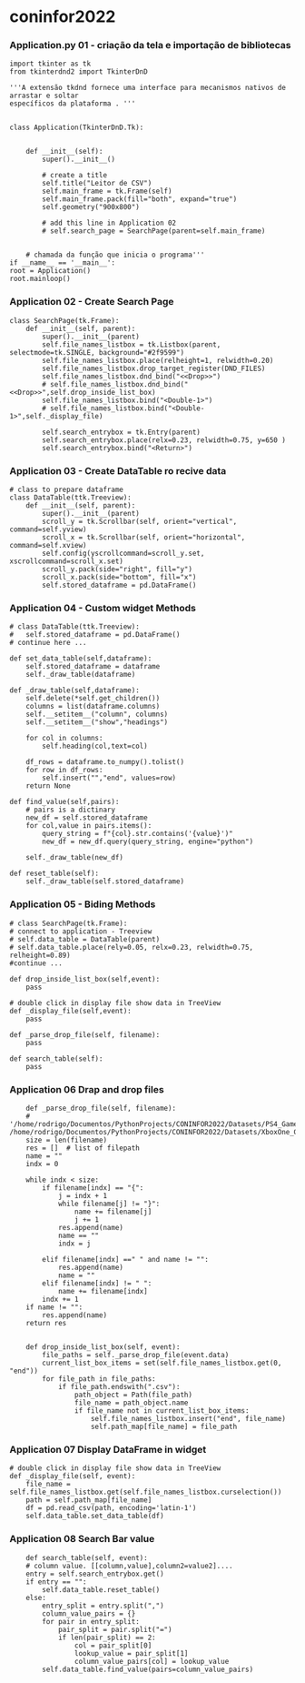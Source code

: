 # coninfor2022

### Application.py 01 - criação da tela e importação de bibliotecas

    import tkinter as tk
    from tkinterdnd2 import TkinterDnD
    
    '''A extensão tkdnd fornece uma interface para mecanismos nativos de arrastar e soltar
    específicos da plataforma . '''


    class Application(TkinterDnD.Tk):


        def __init__(self):
            super().__init__()
    
            # create a title
            self.title("Leitor de CSV")
            self.main_frame = tk.Frame(self)
            self.main_frame.pack(fill="both", expand="true")
            self.geometry("900x800")
            
            # add this line in Application 02
            # self.search_page = SearchPage(parent=self.main_frame)


        # chamada da função que inicia o programa'''
    if __name__ == '__main__':
    root = Application()
    root.mainloop()

### Application 02 - Create Search Page
    
    class SearchPage(tk.Frame):
        def __init__(self, parent):
            super().__init__(parent)
            self.file_names_listbox = tk.Listbox(parent, selectmode=tk.SINGLE, background="#2f9599")
            self.file_names_listbox.place(relheight=1, relwidth=0.20)
            self.file_names_listbox.drop_target_register(DND_FILES)
            self.file_names_listbox.dnd_bind("<<Drop>>")
            # self.file_names_listbox.dnd_bind("<<Drop>>",self.drop_inside_list_box)
            self.file_names_listbox.bind("<Double-1>")
            # self.file_names_listbox.bind("<Double-1>",self._display_file)
    
            self.search_entrybox = tk.Entry(parent)
            self.search_entrybox.place(relx=0.23, relwidth=0.75, y=650 )
            self.search_entrybox.bind("<Return>")

### Application 03 - Create DataTable ro recive data

    # class to prepare dataframe 
    class DataTable(ttk.Treeview):
        def __init__(self, parent):
            super().__init__(parent)
            scroll_y = tk.Scrollbar(self, orient="vertical", command=self.yview)
            scroll_x = tk.Scrollbar(self, orient="horizontal", command=self.xview)
            self.config(yscrollcommand=scroll_y.set, xscrollcommand=scroll_x.set)
            scroll_y.pack(side="right", fill="y")
            scroll_x.pack(side="bottom", fill="x")
            self.stored_dataframe = pd.DataFrame()

### Application 04 - Custom widget Methods
    # class DataTable(ttk.Treeview):
    #   self.stored_dataframe = pd.DataFrame()
    # continue here ...

    def set_data_table(self,dataframe):
        self.stored_dataframe = dataframe
        self._draw_table(dataframe)

    def _draw_table(self,dataframe):
        self.delete(*self.get_children())
        columns = list(dataframe.columns)
        self.__setitem__("column", columns)
        self.__setitem__("show","headings")

        for col in columns:
            self.heading(col,text=col)

        df_rows = dataframe.to_numpy().tolist()
        for row in df_rows:
            self.insert("","end", values=row)
        return None

    def find_value(self,pairs):
        # pairs is a dictinary
        new_df = self.stored_dataframe
        for col,value in pairs.items():
            query_string = f"{col}.str.contains('{value}')"
            new_df = new_df.query(query_string, engine="python")

        self._draw_table(new_df)

    def reset_table(self):
        self._draw_table(self.stored_dataframe)

### Application 05 - Biding Methods
    
    # class SearchPage(tk.Frame):
    # connect to application - Treeview
    # self.data_table = DataTable(parent)
    # self.data_table.place(rely=0.05, relx=0.23, relwidth=0.75, relheight=0.89)
    #continue ...
    
    def drop_inside_list_box(self,event):
        pass

    # double click in display file show data in TreeView
    def _display_file(self,event):
        pass

    def _parse_drop_file(self, filename):
        pass

    def search_table(self):
        pass

### Application 06 Drap and drop files

        def _parse_drop_file(self, filename):
        # '/home/rodrigo/Documentos/PythonProjects/CONINFOR2022/Datasets/PS4_GamesSales.csv /home/rodrigo/Documentos/PythonProjects/CONINFOR2022/Datasets/XboxOne_GameSales.csv'
        size = len(filename)
        res = []  # list of filepath
        name = ""
        indx = 0

        while indx < size:
            if filename[indx] == "{":
                j = indx + 1
                while filename[j] != "}":
                    name += filename[j]
                    j += 1
                res.append(name)
                name == ""
                indx = j

            elif filename[indx] ==" " and name != "":
                res.append(name)
                name = ""
            elif filename[indx] != " ":
                name += filename[indx]
            indx += 1
        if name != "":
            res.append(name)
        return res

        
        def drop_inside_list_box(self, event):
            file_paths = self._parse_drop_file(event.data)
            current_list_box_items = set(self.file_names_listbox.get(0, "end"))
            for file_path in file_paths:
                if file_path.endswith(".csv"):
                    path_object = Path(file_path)
                    file_name = path_object.name
                    if file_name not in current_list_box_items:
                        self.file_names_listbox.insert("end", file_name)
                        self.path_map[file_name] = file_path

### Application 07 Display DataFrame in widget

    # double click in display file show data in TreeView
    def _display_file(self, event):
        file_name = self.file_names_listbox.get(self.file_names_listbox.curselection())
        path = self.path_map[file_name]
        df = pd.read_csv(path, encoding='latin-1')
        self.data_table.set_data_table(df)

### Application 08 Search Bar value

        def search_table(self, event):
        # column value. [[column,value],column2=value2]....
        entry = self.search_entrybox.get()
        if entry == "":
            self.data_table.reset_table()
        else:
            entry_split = entry.split(",")
            column_value_pairs = {}
            for pair in entry_split:
                pair_split = pair.split("=")
                if len(pair_split) == 2:
                    col = pair_split[0]
                    lookup_value = pair_split[1]
                    column_value_pairs[col] = lookup_value
            self.data_table.find_value(pairs=column_value_pairs)
    

    